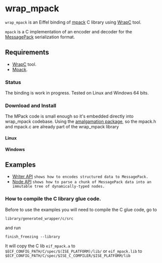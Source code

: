 # wrap_mpack 
`wrap_mpack` is an Eiffel binding of [mpack](https://github.com/ludocode/mpack) C library
using [WrapC](https://github.com/eiffel-wrap-c/WrapC) tool.

`mpack` is a C implementation of an encoder and decoder for the [MessagePack](https://msgpack.org/) serialization format.

## Requirements 

*  [WrapC](https://github.com/eiffel-wrap-c/WrapC) tool.
*  [Mpack](https://github.com/ludocode/mpack).

### Status
The binding is work in progress.
Tested on Linux and Windows 64 bits.

### Download and Install
The MPack code is small enough so it's embedded directly into wrap_mpack codebase. 
Using the [amalgamation package](https://github.com/ludocode/mpack/releases), so the mpack.h and mpack.c are already part of the wrap_mpack library


#### Linux

#### Windows



## Examples 

* [Writer API](./examples/write_api) 		`shows how to encodes structured data to MessagePack.`
* [Node API](./examples/node_api)	`shows how to parse a chunk of MessagePack data into an immutable tree of dynamically-typed nodes.` 


### How to compile the C library glue code.

Before to use the examples you will need to compile the C glue code, go to 

	library/generated_wrapper/c/src

and run

	finish_freezing --library

It will copy the C lib `eif_mpack.a` to `$ECF_CONFIG_PATH/C/spec/$(ISE_PLATFORM)/lib/`  or `eif_mpack.lib`  to `$ECF_CONFIG_PATH/C/spec/$ISE_C_COMPILER/$ISE_PLATFORM/lib` 




